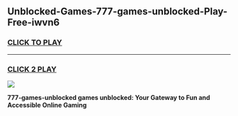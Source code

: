 
## Unblocked-Games-777-games-unblocked-Play-Free-iwvn6
<h3>
<a href="https://premium76.site?title=777-games-unblocked&ref=22A">CLICK TO PLAY</a></h3>
<hr>

<h3>
<a href="https://premium76.site?title=777-games-unblocked&ref=22A">CLICK 2 PLAY</a>
  
</h3>

<a href="https://premium76.site?title=777-games-unblocked&ref=22A"><img src="https://clearcache.store/games.png"></a>


**777-games-unblocked games unblocked: Your Gateway to Fun and Accessible Online Gaming**
